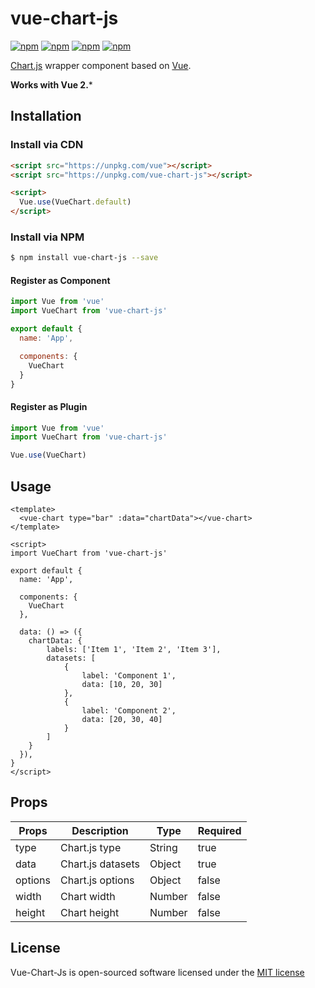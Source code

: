 # vue-chart-js

[![npm](https://img.shields.io/npm/v/vue-chart-js.svg)](https://www.npmjs.com/package/vue-chart-js)
[![npm](https://img.shields.io/npm/dt/vue-chart-js.svg)](https://www.npmjs.com/package/vue-chart-js)
[![npm](https://img.shields.io/npm/dm/vue-chart-js.svg)](https://www.npmjs.com/package/vue-chart-js)
[![npm](https://img.shields.io/npm/l/vue-chart-js.svg)](http://opensource.org/licenses/MIT)

[Chart.js](http://www.chartjs.org/) wrapper component based on [Vue](https://vuejs.org/).

**Works with Vue 2.***

## Installation

### Install via CDN
```html
<script src="https://unpkg.com/vue"></script>
<script src="https://unpkg.com/vue-chart-js"></script>

<script>
  Vue.use(VueChart.default)
</script>
```
### Install via NPM
```sh
$ npm install vue-chart-js --save
```

#### Register as Component
```js
import Vue from 'vue'
import VueChart from 'vue-chart-js'

export default {
  name: 'App',

  components: {
    VueChart
  }
}
```

#### Register as Plugin
```js
import Vue from 'vue'
import VueChart from 'vue-chart-js'

Vue.use(VueChart)
```

## Usage

```vue
<template>
  <vue-chart type="bar" :data="chartData"></vue-chart>
</template>

<script>
import VueChart from 'vue-chart-js'

export default {
  name: 'App',

  components: {
    VueChart
  },

  data: () => ({
    chartData: {
        labels: ['Item 1', 'Item 2', 'Item 3'],
        datasets: [
            {
                label: 'Component 1',
                data: [10, 20, 30]
            },
            {
                label: 'Component 2',
                data: [20, 30, 40]
            }
        ]
    }
  }),
}
</script>

```

## Props
|Props|Description|Type|Required|
|-----|-----------|----|--------|
|type|Chart.js type|String|true|
|data|Chart.js datasets|Object|true|
|options|Chart.js options|Object|false|
|width|Chart width|Number|false|
|height|Chart height|Number|false|

## License

Vue-Chart-Js is open-sourced software licensed under the [MIT license](http://opensource.org/licenses/MIT)
